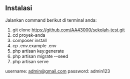 ## Instalasi

Jalankan command berikut di terminal anda:

1. git clone https://github.com/AA43000/sekolah-test.git
2. cd proyek-anda
3. composer install
4. cp .env.example .env
5. php artisan key:generate
6. php artisan migrate --seed
7. php artisan serve

username: admin@gmail.com
password: admin123
